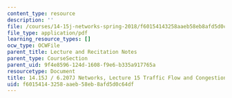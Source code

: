 ```yaml
---
content_type: resource
description: ''
file: /courses/14-15j-networks-spring-2018/f60154143258aaeb58eb8afd5d0c64df_MIT14_15JS18_lec15.pdf
file_type: application/pdf
learning_resource_types: []
ocw_type: OCWFile
parent_title: Lecture and Recitation Notes
parent_type: CourseSection
parent_uid: 9f4e8596-124d-1608-f9e6-b335a917765a
resourcetype: Document
title: 14.15J / 6.207J Networks, Lecture 15 Traffic Flow and Congestion Games
uid: f6015414-3258-aaeb-58eb-8afd5d0c64df
---
```

